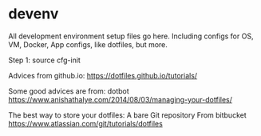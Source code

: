 # devenv
All development environment setup files go here. Including configs for OS, VM, Docker, App configs, like dotfiles, but more.

Step 1:
source cfg-init


Advices from github.io:
https://dotfiles.github.io/tutorials/


Some good advices are from:
dotbot
https://www.anishathalye.com/2014/08/03/managing-your-dotfiles/


The best way to store your dotfiles: A bare Git repository
From bitbucket
https://www.atlassian.com/git/tutorials/dotfiles
